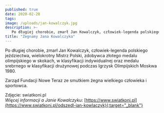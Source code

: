 ```yaml
---
published: true
date: 2020-02-28
tags:
image: /uploads/jan-kowalczyk.jpg
description: >-
   Po długiej chorobie, zmarł Jan Kowalczyk, człowiek-legenda polskiego jeździectwa.
title: "Żegnamy Jana Kowalczyka"
---
```


Po długiej chorobie, zmarł Jan Kowalczyk, człowiek-legenda polskiego jeździectwa, wielokrotny Mistrz Polski, zdobywca złotego medalu olimpijskiego w skokach, w klasyfikacji indywidualnej oraz medalu srebrnego w klasyfikacji drużynowej podczas Igrzysk Olimpijskich Moskwa 1980.  

Zarząd Fundacji Nowe Teraz ze smutkiem żegna wielkiego człowieka i sportowca.

Zdjęcie: swiatkoni.pl   
*Więcej informacji a Janie Kowalczyku*:  [https://www.swiatkoni.pl](https://www.swiatkoni.pl/odszedl-jan-kowlaczyk){:target="_blank"}